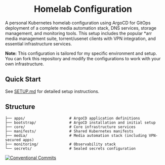 <div align="center">

# Homelab Configuration

</div>

A personal Kubernetes homelab configuration using ArgoCD for GitOps deployment of a complete media automation stack, DNS services, storage management, and monitoring tools. This setup includes the popular *arr media management suite, torrent/usenet clients with VPN integration, and essential infrastructure services.

**Note:** This configuration is tailored for my specific environment and setup. You can fork this repository and modify the configurations to work with your own infrastructure.

## Quick Start

See [SETUP.md](SETUP.md) for detailed setup instructions.

## Structure

```
├── apps/                    # ArgoCD application definitions
├── bootstrap/               # ArgoCD installation and initial setup
├── core/                    # Core infrastructure services
├── manifests/               # Shared Kubernetes manifests
├── media/                   # Media automation stack (including VPN-secured apps)
├── monitoring/              # Observability stack
└── secrets/                 # Sealed secrets configuration
```

[![Conventional Commits](https://img.shields.io/badge/Conventional%20Commits-1.0.0-yellow.svg)](https://conventionalcommits.org)
